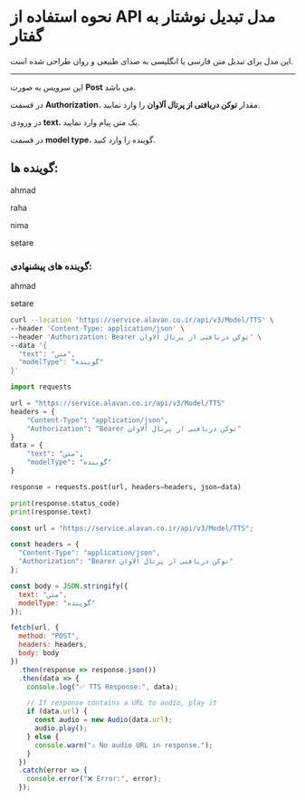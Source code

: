 # نحوه استفاده از API مدل تبدیل نوشتار به گفتار

این مدل برای تبدیل متن فارسی یا انگلیسی  به صدای طبیعی و روان طراحی شده است.

---


این سرویس به صورت **Post** می باشد.

در قسمت **Authorization**، مقدار **توکن دریافتی از پرتال آلاوان** را وارد نمایید.

در ورودی **text**، یک متن پیام وارد نمایید.

در قسمت **model type**، گوینده را وارد کنید.


گوینده ها:
---
ahmad

raha

nima

setare

### گوینده های پیشنهادی:


ahmad

setare


```bash
curl --location 'https://service.alavan.co.ir/api/v3/Model/TTS' \
--header 'Content-Type: application/json' \
--header 'Authorization: Bearer توکن دریافتی از پرتال آلاوان' \
--data '{
  "text": "متن",
  "modelType": "گوینده"
}'
```

```python
import requests

url = "https://service.alavan.co.ir/api/v3/Model/TTS"
headers = {
    "Content-Type": "application/json",
    "Authorization": "Bearer توکن دریافتی از پرتال آلاوان"
}
data = {
    "text": "متن",
    "modelType": "گوینده"
}

response = requests.post(url, headers=headers, json=data)

print(response.status_code)
print(response.text)


```

```javascript
const url = "https://service.alavan.co.ir/api/v3/Model/TTS";

const headers = {
  "Content-Type": "application/json",
  "Authorization": "Bearer توکن دریافتی از پرتال آلاوان"
};

const body = JSON.stringify({
  text: "متن",
  modelType: "گوینده"
});

fetch(url, {
  method: "POST",
  headers: headers,
  body: body
})
  .then(response => response.json())
  .then(data => {
    console.log("✅ TTS Response:", data);

    // If response contains a URL to audio, play it
    if (data.url) {
      const audio = new Audio(data.url);
      audio.play();
    } else {
      console.warn("⚠️ No audio URL in response.");
    }
  })
  .catch(error => {
    console.error("❌ Error:", error);
  });

```
